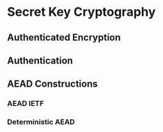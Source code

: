 # Secret Key Cryptography

## Authenticated Encryption

## Authentication

## AEAD Constructions

### AEAD IETF

### Deterministic AEAD
